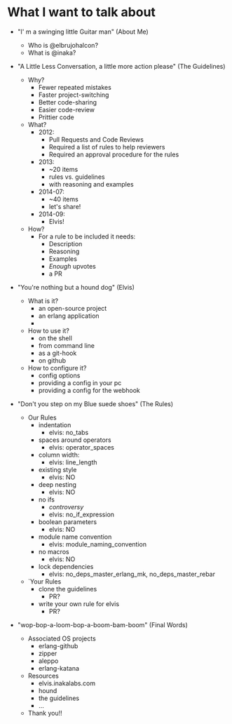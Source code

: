 # What I want to talk about 

- "I' m a swinging little Guitar man" (About Me)
    + Who is @elbrujohalcon?
    + What is @inaka?
    
- "A Little Less Conversation, a little more action please" (The Guidelines)
    + Why?
        * Fewer repeated mistakes
        * Faster project-switching
        * Better code-sharing
        * Easier code-review
        * Prittier code
    + What?
        * 2012:
            - Pull Requests and Code Reviews
            - Required a list of rules to help reviewers
            - Required an approval procedure for the rules
        * 2013:
            - ~20 items
            - rules vs. guidelines
            - with reasoning and examples
        * 2014-07:
            - ~40 items
            - let's share!
        * 2014-09:
            - Elvis!
    + How?
        * For a rule to be included it needs:
            - Description
            - Reasoning
            - Examples
            - _Enough_ upvotes
            - a PR

- "You're nothing but a hound dog" (Elvis)
    + What is it?
        * an open-source project
        * an erlang application
        * 
    + How to use it?
        * on the shell
        * from command line
        * as a git-hook
        * on github
    + How to configure it?
        * config options
        * providing a config in your pc
        * providing a config for the webhook

- "Don't you step on my Blue suede shoes" (The Rules)
    + Our Rules
        + indentation
            * elvis: no_tabs
        + spaces around operators
            * elvis: operator_spaces
        + column width:
            * elvis: line_length
        + existing style
            * elvis: NO
        + deep nesting
            * elvis: NO
        + no ifs
            * _controversy_
            * elvis: no_if_expression
        + boolean parameters
            * elvis: NO
        + module name convention
            * elvis: module_naming_convention
        + no macros
            * elvis: NO
        + lock dependencies
            * elvis: no_deps_master_erlang_mk, no_deps_master_rebar
    + `Your Rules
        + clone the guidelines
            * PR?
        + write your own rule for elvis
            * PR?

- "wop-bop-a-loom-bop-a-boom-bam-boom" (Final Words)
    + Associated OS projects
        * erlang-github
        * zipper
        * aleppo
        * erlang-katana
    + Resources
        * elvis.inakalabs.com
        * hound
        * the guidelines
        * …
    + Thank you!!
